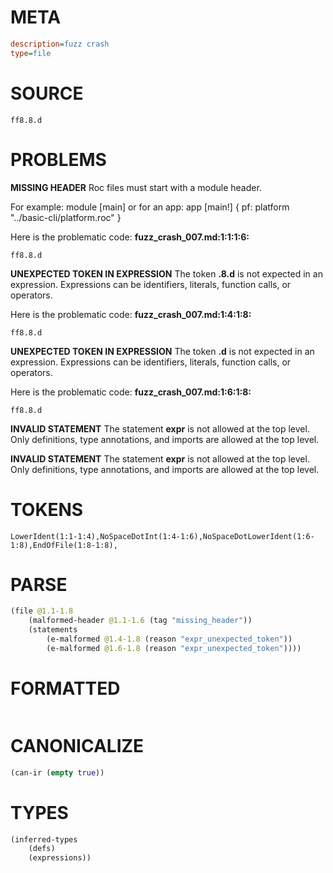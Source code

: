 # META
~~~ini
description=fuzz crash
type=file
~~~
# SOURCE
~~~roc
ff8.8.d
~~~
# PROBLEMS
**MISSING HEADER**
Roc files must start with a module header.

For example:
        module [main]
or for an app:
        app [main!] { pf: platform "../basic-cli/platform.roc" }

Here is the problematic code:
**fuzz_crash_007.md:1:1:1:6:**
```roc
ff8.8.d
```


**UNEXPECTED TOKEN IN EXPRESSION**
The token **.8.d** is not expected in an expression.
Expressions can be identifiers, literals, function calls, or operators.

Here is the problematic code:
**fuzz_crash_007.md:1:4:1:8:**
```roc
ff8.8.d
```


**UNEXPECTED TOKEN IN EXPRESSION**
The token **.d** is not expected in an expression.
Expressions can be identifiers, literals, function calls, or operators.

Here is the problematic code:
**fuzz_crash_007.md:1:6:1:8:**
```roc
ff8.8.d
```


**INVALID STATEMENT**
The statement **expr** is not allowed at the top level.
Only definitions, type annotations, and imports are allowed at the top level.

**INVALID STATEMENT**
The statement **expr** is not allowed at the top level.
Only definitions, type annotations, and imports are allowed at the top level.

# TOKENS
~~~zig
LowerIdent(1:1-1:4),NoSpaceDotInt(1:4-1:6),NoSpaceDotLowerIdent(1:6-1:8),EndOfFile(1:8-1:8),
~~~
# PARSE
~~~clojure
(file @1.1-1.8
	(malformed-header @1.1-1.6 (tag "missing_header"))
	(statements
		(e-malformed @1.4-1.8 (reason "expr_unexpected_token"))
		(e-malformed @1.6-1.8 (reason "expr_unexpected_token"))))
~~~
# FORMATTED
~~~roc

~~~
# CANONICALIZE
~~~clojure
(can-ir (empty true))
~~~
# TYPES
~~~clojure
(inferred-types
	(defs)
	(expressions))
~~~
